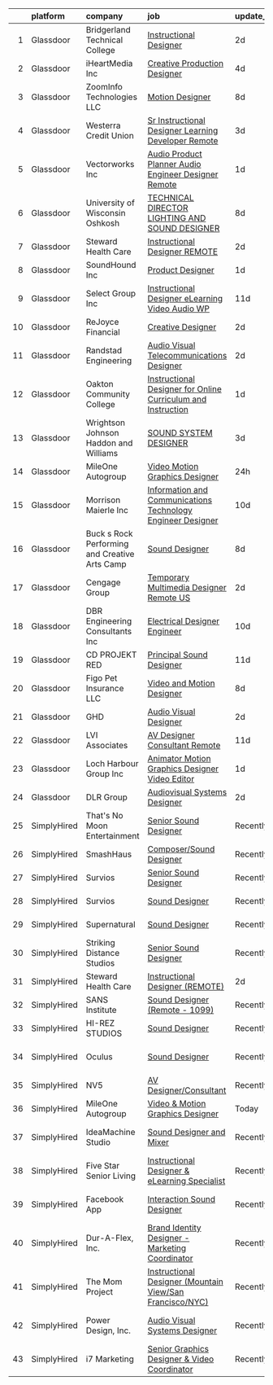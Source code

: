 

|    | platform    | company                                       | job                                                                                                                                                                                                                                                                                                                                                                                                                                                                                                                                                                                                                                                                                                                                                                                                                                                                                                                                                                                                                                               | update_time   | location                    |
|---:|:------------|:----------------------------------------------|:--------------------------------------------------------------------------------------------------------------------------------------------------------------------------------------------------------------------------------------------------------------------------------------------------------------------------------------------------------------------------------------------------------------------------------------------------------------------------------------------------------------------------------------------------------------------------------------------------------------------------------------------------------------------------------------------------------------------------------------------------------------------------------------------------------------------------------------------------------------------------------------------------------------------------------------------------------------------------------------------------------------------------------------------------|:--------------|:----------------------------|
|  1 | Glassdoor   | Bridgerland Technical College                 | [Instructional Designer](https://www.glassdoor.com/partner/jobListing.htm?pos=112&ao=1136043&s=58&guid=000001815184176caa290622ae661d81&src=GD_JOB_AD&t=SR&vt=w&ea=1&cs=1_49461b47&cb=1654930020472&jobListingId=1007926173581&jrtk=3-0-1g58o85sd36ib001-1g58o85ssr16n800-6a4299b31c4434bb-)                                                                                                                                                                                                                                                                                                                                                                                                                                                                                                                                                                                                                                                                                                                                                      | 2d            | Logan, UT                   |
|  2 | Glassdoor   | iHeartMedia  Inc                              | [Creative Production Designer](https://www.glassdoor.com/partner/jobListing.htm?pos=113&ao=1136043&s=58&guid=000001815184176caa290622ae661d81&src=GD_JOB_AD&t=SR&vt=w&cs=1_31441292&cb=1654930020472&jobListingId=1007921252997&jrtk=3-0-1g58o85sd36ib001-1g58o85ssr16n800-eeacc4e59b3d9e51-)                                                                                                                                                                                                                                                                                                                                                                                                                                                                                                                                                                                                                                                                                                                                                     | 4d            | Pennsylvania                |
|  3 | Glassdoor   | ZoomInfo Technologies LLC                     | [Motion Designer](https://www.glassdoor.com/partner/jobListing.htm?pos=115&ao=1136043&s=58&guid=000001815184176caa290622ae661d81&src=GD_JOB_AD&t=SR&vt=w&ea=1&cs=1_78d451f9&cb=1654930020474&jobListingId=1007913940850&jrtk=3-0-1g58o85sd36ib001-1g58o85ssr16n800-59a9213266ad93f4-)                                                                                                                                                                                                                                                                                                                                                                                                                                                                                                                                                                                                                                                                                                                                                             | 8d            | Waltham, MA                 |
|  4 | Glassdoor   | Westerra Credit Union                         | [Sr Instructional Designer   Learning Developer    Remote ](https://www.glassdoor.com/partner/jobListing.htm?pos=118&ao=1136043&s=58&guid=000001815184176caa290622ae661d81&src=GD_JOB_AD&t=SR&vt=w&ea=1&cs=1_dc9a8300&cb=1654930020475&jobListingId=1007924870977&jrtk=3-0-1g58o85sd36ib001-1g58o85ssr16n800-cf1000d9824a0b22-)                                                                                                                                                                                                                                                                                                                                                                                                                                                                                                                                                                                                                                                                                                                   | 3d            | Denver, CO                  |
|  5 | Glassdoor   | Vectorworks Inc                               | [Audio Product Planner  Audio Engineer Designer  Remote ](https://www.glassdoor.com/partner/jobListing.htm?pos=124&ao=1136043&s=58&guid=000001815184176caa290622ae661d81&src=GD_JOB_AD&t=SR&vt=w&cs=1_040655ef&cb=1654930020475&jobListingId=1007930384927&jrtk=3-0-1g58o85sd36ib001-1g58o85ssr16n800-88e5fa4b537c3986-)                                                                                                                                                                                                                                                                                                                                                                                                                                                                                                                                                                                                                                                                                                                          | 1d            | United States               |
|  6 | Glassdoor   | University of Wisconsin   Oshkosh             | [TECHNICAL DIRECTOR  LIGHTING AND SOUND DESIGNER](https://www.glassdoor.com/partner/jobListing.htm?pos=120&ao=1136043&s=58&guid=000001815184176caa290622ae661d81&src=GD_JOB_AD&t=SR&vt=w&cs=1_4d166a20&cb=1654930020475&jobListingId=1007913710734&jrtk=3-0-1g58o85sd36ib001-1g58o85ssr16n800-47e557860f41eadd-)                                                                                                                                                                                                                                                                                                                                                                                                                                                                                                                                                                                                                                                                                                                                  | 8d            | Oshkosh, WI                 |
|  7 | Glassdoor   | Steward Health Care                           | [Instructional Designer  REMOTE ](https://www.glassdoor.com/partner/jobListing.htm?pos=102&ao=1110586&s=58&guid=000001815184176caa290622ae661d81&src=GD_JOB_AD&t=SR&vt=w&ea=1&cs=1_91ceba06&cb=1654930020468&jobListingId=1007925932234&cpc=71532419B2302243&jrtk=3-0-1g58o85sd36ib001-1g58o85ssr16n800-02597bcc53a2475b--6NYlbfkN0A4M523GJqWUlSJ3f3W0Xz5IDoEwLvoFVVSZVTfd6Xt1wPSsWadzx0aKR2eitokC40ZSkiImhFURZeJfB0Sowq9MMxSNFA7Ue8pxby-SLo-8gFKm-vUTGeErd7eNMnTCSSuyOJWOFSPq-C7wu7SwLnZAnczYjvWbDBpN6DVLikMGEeVUBspbREHwevZLRApv1X4gktlxEVvWnEWlBL82ggcBpbGTbJanm9sN35LpzHnkbiFMwXK1gJSbm0f33ndSaO7Wn_9bKl_BVKGsrpJams9aaNeWA3koICzNXKqmz4lZVris9nti70-c5clUECARfi-x8QlCV1qi0pfwnXvtRZXhYXw5vhHSaD7AP8B-0UQKK2t6vs70hp0uLi1eAyXebRd4xEk6ICJ9pbZQ_HDicl3QKpLR1hiJClmlgUoytsNHQubp-OgQp-Wr42Mq-KUf5OdpkFtOG7_7s1xLMk2_jkIIa3FGu5caZyZUWS_nlPlXO3ToIMaK9hH2ZzfCutt_7uef-dT6rko69S2mivXf3qw)                                                                                                                                                        | 2d            | Dallas, TX                  |
|  8 | Glassdoor   | SoundHound Inc                                | [Product Designer](https://www.glassdoor.com/partner/jobListing.htm?pos=116&ao=1136043&s=58&guid=000001815184176caa290622ae661d81&src=GD_JOB_AD&t=SR&vt=w&ea=1&cs=1_267b4ed8&cb=1654930020474&jobListingId=1007929512366&jrtk=3-0-1g58o85sd36ib001-1g58o85ssr16n800-f232bbb2a8d4fb09-)                                                                                                                                                                                                                                                                                                                                                                                                                                                                                                                                                                                                                                                                                                                                                            | 1d            | Santa Clara, CA             |
|  9 | Glassdoor   | Select Group Inc                              | [Instructional Designer  eLearning  Video Audio    WP](https://www.glassdoor.com/partner/jobListing.htm?pos=103&ao=1110586&s=58&guid=000001815184176caa290622ae661d81&src=GD_JOB_AD&t=SR&vt=w&ea=1&cs=1_8e234d4b&cb=1654930020468&jobListingId=1007903268547&cpc=1641D5D5536C06B6&jrtk=3-0-1g58o85sd36ib001-1g58o85ssr16n800-39581e54060a3f5e--6NYlbfkN0Bcn-ADAbRvyrq3DH3YqD1gQOSfU_zTPvvfh0XXiz3pBAa41gXbEVBKQgVaXyt5edI9xpEckj9uk8nnprzQzSH_s5FsNM5FRNr_JquSitccFFapohcJI9tnK_eWm1cT3wRTS5uG3k5LhnBQqIJNJ3OxfuJQgM2YbBrHmLYxkTY2f3hC4dan70urseZRC2sFU2_4eSBbsS4_LHTAXrwQfMwkmJEhpSKVqU4fKDbnG7HqCjH2ETB7AwCpzLNN7kiZNb8pvbTyHHJsj_qssp24s-w4NrWnCSFfTwRn2_nXqoJfhsUqXGSZhmRSus-jpFPzngDrsWVDTP8-tKi356S-b-Zo0Xx0hiGDTdCl-ZJ2Wim6y2-S3lY-m5AnBw-GXlvWP9MhUFVUgof633ZNKHwhHogEd-FJNcWGAYvUAnG7kw9O-aAea1YkYkjiTKoALP_XJT6rBpKzKrT5VWQmRyhjRb4RxpWO3D4kTJ8cqJFoGJXdjyXFjMCd2_LkS8Tj084z96pHi9QOD1ZDDg%3D%3D)                                                                                                                                       | 11d           | White Plains, NY            |
| 10 | Glassdoor   | ReJoyce Financial                             | [Creative Designer](https://www.glassdoor.com/partner/jobListing.htm?pos=117&ao=1136043&s=58&guid=000001815184176caa290622ae661d81&src=GD_JOB_AD&t=SR&vt=w&ea=1&cs=1_3997ac7c&cb=1654930020474&jobListingId=1007926479112&jrtk=3-0-1g58o85sd36ib001-1g58o85ssr16n800-236922997392ca8c-)                                                                                                                                                                                                                                                                                                                                                                                                                                                                                                                                                                                                                                                                                                                                                           | 2d            | Carmel, IN                  |
| 11 | Glassdoor   | Randstad Engineering                          | [Audio Visual Telecommunications Designer](https://www.glassdoor.com/partner/jobListing.htm?pos=106&ao=1110586&s=58&guid=000001815184176caa290622ae661d81&src=GD_JOB_AD&t=SR&vt=w&ea=1&cs=1_1a7df8d8&cb=1654930020470&jobListingId=1007926164854&cpc=8795CF9063CD573D&jrtk=3-0-1g58o85sd36ib001-1g58o85ssr16n800-bf0f69d714cd2536--6NYlbfkN0BDx217eft1lC7uqItkaModCFPNh_e0lnHdKkvEJecXwu4gIqA7CFTnXnpT3oVx67286KIAz8q3AuRXZM8aSC859V6dX9iukZgmhoE4OaIlSvaYcUzJskbQcNpPAvE2ZVnaXgB5Xvk6qkrTVBY0apOrFAPHiKiK6LxYsbxOYNcOLlenmd7uLXyW5qloX_vjppdFiySBMIQ6mXwXH3F0KeFiMpjbgYPOVpRNI36UYspnvfK6OI0bzx1Pmz74yCfkJea8MJUsOuzVnQ2zpOvppKGRYgLqxZ6plDTTrDdVGQCB6UX5WKDwaOOFpsb9KQs3xqBJ3UrMUqZr7qDnomcqotHocBA-hPuQf1lTI1WnlKNBAv8aHmiyem-78vn73KQMw12uAB9bDZ_xXJ89RTVzXvCyLpBMS74S7zyadf3vTXypGGLlBtbv3NgH4p-ZM8O0W4SuBFGAhNkIMQL4Cm0R6wJwQRAY1UvmtCxDFaEAzCFZmhew5_b5bPkN7UEj_a5C5lnkj3n2P9kl6vkwU8gih1k6BWIO8uVWkezqa9IJSXzX-nB4IKj-zz3d2IWpkqbB681N9mSOws1x1sZ3Bz5BlalSNqRXHsJn51jj1phkMcP0oZqZFjOjC5yo5eZjnQloT-8b1SF4f84lXjTjloWqYe8F5XjgdeWiACM%3D) | 2d            | Charlotte, NC               |
| 12 | Glassdoor   | Oakton Community College                      | [Instructional Designer for Online Curriculum and Instruction](https://www.glassdoor.com/partner/jobListing.htm?pos=108&ao=1136043&s=58&guid=000001815184176caa290622ae661d81&src=GD_JOB_AD&t=SR&vt=w&cs=1_632a5668&cb=1654930020471&jobListingId=1007929480700&jrtk=3-0-1g58o85sd36ib001-1g58o85ssr16n800-cd577b95de694795-)                                                                                                                                                                                                                                                                                                                                                                                                                                                                                                                                                                                                                                                                                                                     | 1d            | Skokie, IL                  |
| 13 | Glassdoor   | Wrightson  Johnson  Haddon  and Williams      | [SOUND SYSTEM DESIGNER](https://www.glassdoor.com/partner/jobListing.htm?pos=109&ao=1136043&s=58&guid=000001815184176caa290622ae661d81&src=GD_JOB_AD&t=SR&vt=w&cs=1_e9b6f8a4&cb=1654930020472&jobListingId=1007923645576&jrtk=3-0-1g58o85sd36ib001-1g58o85ssr16n800-23e9966a73b23ae1-)                                                                                                                                                                                                                                                                                                                                                                                                                                                                                                                                                                                                                                                                                                                                                            | 3d            | Dallas, TX                  |
| 14 | Glassdoor   | MileOne Autogroup                             | [Video   Motion Graphics Designer](https://www.glassdoor.com/partner/jobListing.htm?pos=104&ao=1110586&s=58&guid=000001815184176caa290622ae661d81&src=GD_JOB_AD&t=SR&vt=w&ea=1&cs=1_3dcb02e6&cb=1654930020468&jobListingId=1007931641702&cpc=1CBFC3E34E2A31FF&jrtk=3-0-1g58o85sd36ib001-1g58o85ssr16n800-96aa8ee13af71365--6NYlbfkN0Bii_hTsqRVa7uUqaTs0PsVA21y3i7df6Sg35RrZp58QeVefzG2i4qDomAGdoZiIGEqD252X_f7FR5e2RxNz2Fl3RjyQRPWLu6lN3TkboAKfsqMCwjXisRZZt_xReWckdnZ59bCheABxAO7P2jia8SLObK3J5IXf0GHr0FfJhwgJAv1V3aItazBsilY-n0nwo0ugqhltgPGq0Ln9ogFGxqmrpUHQDX7W9O8_cgTqUyCbyUCigFkA7yNaqA4TPb0AvER0H7gchE2hvBXXNOcK8kDImFpbLIFJi3WYx5NSimiNy4hn003tYJsDPXZr8Oh8NNyK7hxvW9SaN2O87li6HCZGrpR7Skt_z3U1G5LbKt8BKqgTyYXS8_IUD3OLvoRYtqU-sTdXwJP_nt191Ov_OxCHSZlRNt4gWQw1MfVjCDdcbj9JT4O_ghRX0J7qiPpmCl1C7heigEZtfuMSeX9Id42TTLHmveJohN5hT0nBdNr1bYZ994rDS20AamsPHPTLjg0YJLSDrJu4XhRaRzRw4bWmTfIMfnduemtouZOTmu6Vg%3D%3D)                                                                                                                           | 24h           | Towson, MD                  |
| 15 | Glassdoor   | Morrison Maierle Inc                          | [Information and Communications Technology Engineer Designer](https://www.glassdoor.com/partner/jobListing.htm?pos=123&ao=1136043&s=58&guid=000001815184176caa290622ae661d81&src=GD_JOB_AD&t=SR&vt=w&ea=1&cs=1_1bf01d2e&cb=1654930020475&jobListingId=1007907517652&jrtk=3-0-1g58o85sd36ib001-1g58o85ssr16n800-d91e932d1539b555-)                                                                                                                                                                                                                                                                                                                                                                                                                                                                                                                                                                                                                                                                                                                 | 10d           | Missoula, MT                |
| 16 | Glassdoor   | Buck s Rock Performing and Creative Arts Camp | [Sound Designer](https://www.glassdoor.com/partner/jobListing.htm?pos=101&ao=1110586&s=58&guid=000001815184176caa290622ae661d81&src=GD_JOB_AD&t=SR&vt=w&ea=1&cs=1_4f70868c&cb=1654930020468&jobListingId=1007913743299&cpc=83630893E902B957&jrtk=3-0-1g58o85sd36ib001-1g58o85ssr16n800-fda9162bb6400c2a--6NYlbfkN0BdDHiSlq2TKVYTvK036ioTcRDjelCKzvFOpLFiF--0icOI5c6ey-PCyPjnyBY5c8fZcJqUYjwOeux_9Bd2q4ZWOjBYTAptUXtv0PeBCsiGVQgxmxWvOUkJfYOmXchKHjBw12etcBibk3Gx7khGP9lf2n8GTuP67MAVhzLC0Hf5LlXtMh2lLfcnS1GFmi4LSE78i6kF49TbVkfoiwdFONYG-EiyZIsGLZkodeoLzGfKBCAfjTV1P6MMajv-1Cl4GcTFLBlyXkvGb2nS2_OhZtd2nzKDpyzMA7qXIdGedjP28IDdZdpKm11aqSLtuKk6aWQTG08fASwrnp4fqVOAYD6Vm-DPqJKBtYb0xgEBua681oTyhoKlaSKqayR8ZpEO3-UTAmZ_rjO0vKIkPQySjO3BzuKJzcX0-s0dSPcjBCXypsQE3ULVW2zptlRT2nWAhy3K0BJmGIxW50zpuHumc05hmQQgD42ImMPXoxS32Vq10DWLq4PslHrliZXDjaq7R-Y%3D)                                                                                                                                                                                           | 8d            | New Milford, CT             |
| 17 | Glassdoor   | Cengage Group                                 | [Temporary Multimedia Designer   Remote   US](https://www.glassdoor.com/partner/jobListing.htm?pos=111&ao=1136043&s=58&guid=000001815184176caa290622ae661d81&src=GD_JOB_AD&t=SR&vt=w&cs=1_97612b96&cb=1654930020472&jobListingId=1007927072712&jrtk=3-0-1g58o85sd36ib001-1g58o85ssr16n800-2d410e12b93926ee-)                                                                                                                                                                                                                                                                                                                                                                                                                                                                                                                                                                                                                                                                                                                                      | 2d            | California                  |
| 18 | Glassdoor   | DBR Engineering Consultants  Inc              | [Electrical Designer  Engineer](https://www.glassdoor.com/partner/jobListing.htm?pos=121&ao=1136043&s=58&guid=000001815184176caa290622ae661d81&src=GD_JOB_AD&t=SR&vt=w&ea=1&cs=1_54e20986&cb=1654930020475&jobListingId=1007906003015&jrtk=3-0-1g58o85sd36ib001-1g58o85ssr16n800-511f3b7a72d4ba7a-)                                                                                                                                                                                                                                                                                                                                                                                                                                                                                                                                                                                                                                                                                                                                               | 10d           | Houston, TX                 |
| 19 | Glassdoor   | CD PROJEKT RED                                | [Principal Sound Designer](https://www.glassdoor.com/partner/jobListing.htm?pos=107&ao=1136043&s=58&guid=000001815184176caa290622ae661d81&src=GD_JOB_AD&t=SR&vt=w&cs=1_066cea1e&cb=1654930020471&jobListingId=1007902374865&jrtk=3-0-1g58o85sd36ib001-1g58o85ssr16n800-3a6a34ddeb7d902e-)                                                                                                                                                                                                                                                                                                                                                                                                                                                                                                                                                                                                                                                                                                                                                         | 11d           | Boston, MA                  |
| 20 | Glassdoor   | Figo Pet Insurance LLC                        | [Video and Motion Designer](https://www.glassdoor.com/partner/jobListing.htm?pos=114&ao=1136043&s=58&guid=000001815184176caa290622ae661d81&src=GD_JOB_AD&t=SR&vt=w&cs=1_7701149b&cb=1654930020474&jobListingId=1007913812537&jrtk=3-0-1g58o85sd36ib001-1g58o85ssr16n800-282af4d3aef0ea6e-)                                                                                                                                                                                                                                                                                                                                                                                                                                                                                                                                                                                                                                                                                                                                                        | 8d            | Remote                      |
| 21 | Glassdoor   | GHD                                           | [Audio Visual Designer](https://www.glassdoor.com/partner/jobListing.htm?pos=119&ao=1136043&s=58&guid=000001815184176caa290622ae661d81&src=GD_JOB_AD&t=SR&vt=w&cs=1_efb27857&cb=1654930020475&jobListingId=1007926334808&jrtk=3-0-1g58o85sd36ib001-1g58o85ssr16n800-e9f1dfbecaeb74c7-)                                                                                                                                                                                                                                                                                                                                                                                                                                                                                                                                                                                                                                                                                                                                                            | 2d            | Chantilly, VA               |
| 22 | Glassdoor   | LVI Associates                                | [AV Designer Consultant   Remote](https://www.glassdoor.com/partner/jobListing.htm?pos=105&ao=1110586&s=58&guid=000001815184176caa290622ae661d81&src=GD_JOB_AD&t=SR&vt=w&ea=1&cs=1_a0e798c7&cb=1654930020470&jobListingId=1007902281389&cpc=D2F1DE17EE1F43B9&jrtk=3-0-1g58o85sd36ib001-1g58o85ssr16n800-bdefb74de81cbfb2--6NYlbfkN0Ac1dQX5O4bM0SP6UJQV27qUKlsnOLo2dFi0v4Kq4pXXbjTLEo__hQoSrdIWdjrjGBBoHg_2x591zFCTEw8E2xuMOARvu0fPJud6JaJkbgHgsQ8ADXHssBw8Vjlwel8f65TBaDOwzbdauwr2ExdaBQy5N59saOK8_Y-1cplKefzBYv7vmCZKGOkX-vPqSGFN88u32btgwpMqX59W8yYsriCdnWEa8k5i_5GFjUhs6p421rGTXkJJSJ_AQ9g2xlOZKiY1OCZjAPapVPZDJT6yxU9XhWR28duyRcemp9ccWU2wsfVWK_9rz12VcT6nWo1nkQPJkdC7Jh7zT0c_qii5OnJgP6odlbfefR1X6Yp_Ecp9CoB2BApggkuC5YLDew5DOrSEXBz-5B8jzjqAA99ZIINF1PxtRVi8cjXaStCvglOf8wH3PBXgZ37j5DcaHRxhh6GY6qWdPh8pofnBJufbtxQ_sBxrZuLaT2ooAVS73ud9xK65MFiTLqnHxjEihbOk-OC0LakTNjByF3RG-iYhkP7pEq6P77p5hfeL4a0XLk5fJLor1FpEcUu)                                                                                                                        | 11d           | Virginia                    |
| 23 | Glassdoor   | Loch Harbour Group  Inc                       | [Animator Motion Graphics Designer Video Editor](https://www.glassdoor.com/partner/jobListing.htm?pos=110&ao=1136043&s=58&guid=000001815184176caa290622ae661d81&src=GD_JOB_AD&t=SR&vt=w&ea=1&cs=1_755f478c&cb=1654930020472&jobListingId=1007928302098&jrtk=3-0-1g58o85sd36ib001-1g58o85ssr16n800-b9e4656ec5b7bd8a-)                                                                                                                                                                                                                                                                                                                                                                                                                                                                                                                                                                                                                                                                                                                              | 1d            | Washington, DC              |
| 24 | Glassdoor   | DLR Group                                     | [Audiovisual Systems Designer](https://www.glassdoor.com/partner/jobListing.htm?pos=122&ao=1136043&s=58&guid=000001815184176caa290622ae661d81&src=GD_JOB_AD&t=SR&vt=w&ea=1&cs=1_6307ecff&cb=1654930020475&jobListingId=1007927665291&jrtk=3-0-1g58o85sd36ib001-1g58o85ssr16n800-b1ddd4143b1dbc43-)                                                                                                                                                                                                                                                                                                                                                                                                                                                                                                                                                                                                                                                                                                                                                | 2d            | Cleveland, OH               |
| 25 | SimplyHired | That's No Moon Entertainment                  | [Senior Sound Designer](https://www.simplyhired.com/job/HAIZITV3eJRvAwlCAtjPXxFb-x6pdgRSjiUpE-qaQOkB9WpwIm4h0Q?q=sound+designer)                                                                                                                                                                                                                                                                                                                                                                                                                                                                                                                                                                                                                                                                                                                                                                                                                                                                                                                  | Recently      | Los Angeles, CA             |
| 26 | SimplyHired | SmashHaus                                     | [Composer/Sound Designer](https://www.simplyhired.com/job/5TV44fqNq9OE9PTw8D83ASmeufu-2onYgJ8O5l4Y0t9TzOHHgUVKrQ?q=sound+designer)                                                                                                                                                                                                                                                                                                                                                                                                                                                                                                                                                                                                                                                                                                                                                                                                                                                                                                                | Recently      | Remote                      |
| 27 | SimplyHired | Survios                                       | [Senior Sound Designer](https://www.simplyhired.com/job/NxLskVbDEEyz5rnquKV8u-TjGXCUcoOZNYsPIwioZokaph1sHuJM7w?q=sound+designer)                                                                                                                                                                                                                                                                                                                                                                                                                                                                                                                                                                                                                                                                                                                                                                                                                                                                                                                  | Recently      | Marina del Rey, CA          |
| 28 | SimplyHired | Survios                                       | [Sound Designer](https://www.simplyhired.com/job/GGf4JbShEJmtxragh-HP0RYhs5WpCO9pZtgQyta_p4JFm7cmj-H-Zw?q=sound+designer)                                                                                                                                                                                                                                                                                                                                                                                                                                                                                                                                                                                                                                                                                                                                                                                                                                                                                                                         | Recently      | Marina del Rey, CA          |
| 29 | SimplyHired | Supernatural                                  | [Sound Designer](https://www.simplyhired.com/job/5D0f_UMi6LJPtiqm_toq4mJLszAsmT5fReCL93NEtxLGohoQEX5RFw?q=sound+designer)                                                                                                                                                                                                                                                                                                                                                                                                                                                                                                                                                                                                                                                                                                                                                                                                                                                                                                                         | Recently      | Los Angeles, CA             |
| 30 | SimplyHired | Striking Distance Studios                     | [Senior Sound Designer](https://www.simplyhired.com/job/Fq_ko0u_Hl0JKnb0jRkZl7AfbcDlT6bfk2yvkV5Xqw907ylHkgn2Mg?q=sound+designer)                                                                                                                                                                                                                                                                                                                                                                                                                                                                                                                                                                                                                                                                                                                                                                                                                                                                                                                  | Recently      | San Ramon, CA               |
| 31 | SimplyHired | Steward Health Care                           | [Instructional Designer (REMOTE)](https://www.simplyhired.com/job/UN0LUIeVqeSX2UQChuPH0U7XrAMinyK8tD1RciTytqcsRxDYPI6ZJQ?q=sound+designer)                                                                                                                                                                                                                                                                                                                                                                                                                                                                                                                                                                                                                                                                                                                                                                                                                                                                                                        | 2d            | Dallas, TX                  |
| 32 | SimplyHired | SANS Institute                                | [Sound Designer (Remote - 1099)](https://www.simplyhired.com/job/l5XtJmV5Za5NPAoCY67pJ8osv7Dd9cygFT5KvUQHRZZ5LCw9cI7qOA?q=sound+designer)                                                                                                                                                                                                                                                                                                                                                                                                                                                                                                                                                                                                                                                                                                                                                                                                                                                                                                         | Recently      | Bethesda, MD                |
| 33 | SimplyHired | HI-REZ STUDIOS                                | [Sound Designer](https://www.simplyhired.com/job/aA6iiJRrWdcirvdZUdRNwkyou34MRKChSdF1MZ7s6_co4dP2h9voUQ?q=sound+designer)                                                                                                                                                                                                                                                                                                                                                                                                                                                                                                                                                                                                                                                                                                                                                                                                                                                                                                                         | Recently      | Remote                      |
| 34 | SimplyHired | Oculus                                        | [Sound Designer](https://www.simplyhired.com/job/lrR7KFpzHjTsUDFuolayQ-6FO82uPmvM1E5oP1dNCowmlxyFs4vu7A?q=sound+designer)                                                                                                                                                                                                                                                                                                                                                                                                                                                                                                                                                                                                                                                                                                                                                                                                                                                                                                                         | Recently      | Menlo Park, CA +5 locations |
| 35 | SimplyHired | NV5                                           | [AV Designer/Consultant](https://www.simplyhired.com/job/ofCzA7E0QGdWgortRIjG7QzJsxGCKHgZ8l2VUc40ECazbkW265xkwQ?q=sound+designer)                                                                                                                                                                                                                                                                                                                                                                                                                                                                                                                                                                                                                                                                                                                                                                                                                                                                                                                 | Recently      | Los Angeles, CA             |
| 36 | SimplyHired | MileOne Autogroup                             | [Video & Motion Graphics Designer](https://www.simplyhired.com/job/xTNGVg-1eAKrUgVURMFKLmIVJJFAusXWNsOyWZCTpehQKqszU1TStQ?q=sound+designer)                                                                                                                                                                                                                                                                                                                                                                                                                                                                                                                                                                                                                                                                                                                                                                                                                                                                                                       | Today         | Towson, MD                  |
| 37 | SimplyHired | IdeaMachine Studio                            | [Sound Designer and Mixer](https://www.simplyhired.com/job/3_cnKWbKCzfz8K406esix9aXeGkS2iLw6vp3jwYHfDLUWBO0TV9GDQ?q=sound+designer)                                                                                                                                                                                                                                                                                                                                                                                                                                                                                                                                                                                                                                                                                                                                                                                                                                                                                                               | Recently      | San Francisco, CA           |
| 38 | SimplyHired | Five Star Senior Living                       | [Instructional Designer & eLearning Specialist](https://www.simplyhired.com/job/oTZPL1wWK2cmOqji4vswi4vj0YGDnK7OTqW_Mj_7zFv6d-Vi6eIF7Q?q=sound+designer)                                                                                                                                                                                                                                                                                                                                                                                                                                                                                                                                                                                                                                                                                                                                                                                                                                                                                          | Recently      | Newton, MA                  |
| 39 | SimplyHired | Facebook App                                  | [Interaction Sound Designer](https://www.simplyhired.com/job/BhcVScn2z45QElEhkzZ8lT7Hr1FG18MN0VObiqhsN1kPLZzLOFd02w?q=sound+designer)                                                                                                                                                                                                                                                                                                                                                                                                                                                                                                                                                                                                                                                                                                                                                                                                                                                                                                             | Recently      | Menlo Park, CA +4 locations |
| 40 | SimplyHired | Dur-A-Flex, Inc.                              | [Brand Identity Designer - Marketing Coordinator](https://www.simplyhired.com/job/R64jRkQkz5c4uAjoUHoVIXUUGZsCSy6n0isNMLlA2kzi3aMM4c-LOw?q=sound+designer)                                                                                                                                                                                                                                                                                                                                                                                                                                                                                                                                                                                                                                                                                                                                                                                                                                                                                        | Recently      | East Hartford, CT           |
| 41 | SimplyHired | The Mom Project                               | [Instructional Designer (Mountain View/San Francisco/NYC)](https://www.simplyhired.com/job/n8sJE0RYzRxqIeOJ5oYDjWlmzS5DxVSQEcwZSglkDLlLF3PgpcivMg?q=sound+designer)                                                                                                                                                                                                                                                                                                                                                                                                                                                                                                                                                                                                                                                                                                                                                                                                                                                                               | Recently      | Mountain View, CA           |
| 42 | SimplyHired | Power Design, Inc.                            | [Audio Visual Systems Designer](https://www.simplyhired.com/job/iyyCbihReC_ex9JHZ2An0MlD1NQux37jIOdEZH6Byc7RIrBBt6KQgw?q=sound+designer)                                                                                                                                                                                                                                                                                                                                                                                                                                                                                                                                                                                                                                                                                                                                                                                                                                                                                                          | Recently      | Saint Petersburg, FL        |
| 43 | SimplyHired | i7 Marketing                                  | [Senior Graphics Designer & Video Coordinator](https://www.simplyhired.com/job/4n3TG70GG5uWcUJLeAseo9ky15xYElw16AmoRsLP2qrV4LCVMasiEw?q=sound+designer)                                                                                                                                                                                                                                                                                                                                                                                                                                                                                                                                                                                                                                                                                                                                                                                                                                                                                           | Recently      | Remote                      |
